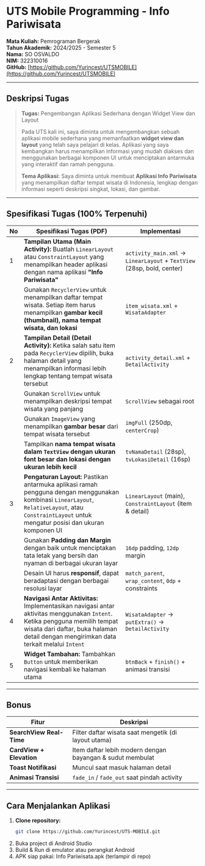 # UTS Mobile Programming - Info Pariwisata

**Mata Kuliah:** Pemrograman Bergerak  
**Tahun Akademik:** 2024/2025 - Semester 5  
**Nama:** SO OSVALDO  
**NIM:** 322310016  
**GitHub:** [https://github.com/Yurincest/UTSMOBILE](https://github.com/Yurincest/UTSMOBILE)

---

## Deskripsi Tugas

> **Tugas:** Pengembangan Aplikasi Sederhana dengan Widget View dan Layout  
>  
> Pada UTS kali ini, saya diminta untuk mengembangkan sebuah aplikasi mobile sederhana yang memanfaatkan **widget view dan layout** yang telah saya pelajari di kelas. Aplikasi yang saya kembangkan harus menampilkan informasi yang mudah diakses dan menggunakan berbagai komponen UI untuk menciptakan antarmuka yang interaktif dan ramah pengguna.  
>  
> **Tema Aplikasi:** Saya diminta untuk membuat **Aplikasi Info Pariwisata** yang menampilkan daftar tempat wisata di Indonesia, lengkap dengan informasi seperti deskripsi singkat, lokasi, dan gambar.

---

## Spesifikasi Tugas (100% Terpenuhi)

| No | Spesifikasi Tugas (PDF) | Implementasi |
|----|--------------------------|--------------|
| 1 | **Tampilan Utama (Main Activity):** Buatlah `LinearLayout` atau `ConstraintLayout` yang menampilkan header aplikasi dengan nama aplikasi **"Info Pariwisata"** | `activity_main.xml` → `LinearLayout` + `TextView` (28sp, bold, center) |
| | Gunakan `RecyclerView` untuk menampilkan daftar tempat wisata. Setiap item harus menampilkan **gambar kecil (thumbnail), nama tempat wisata, dan lokasi** | `item_wisata.xml` + `WisataAdapter` |
| 2 | **Tampilan Detail (Detail Activity):** Ketika salah satu item pada `RecyclerView` dipilih, buka halaman detail yang menampilkan informasi lebih lengkap tentang tempat wisata tersebut | `activity_detail.xml` + `DetailActivity` |
| | Gunakan `ScrollView` untuk menampilkan deskripsi tempat wisata yang panjang | `ScrollView` sebagai root |
| | Gunakan `ImageView` yang menampilkan **gambar besar** dari tempat wisata tersebut | `imgFull` (250dp, `centerCrop`) |
| | Tampilkan **nama tempat wisata dalam `TextView` dengan ukuran font besar dan lokasi dengan ukuran lebih kecil** | `tvNamaDetail` (28sp), `tvLokasiDetail` (16sp) |
| 3 | **Pengaturan Layout:** Pastikan antarmuka aplikasi ramah pengguna dengan menggunakan kombinasi `LinearLayout`, `RelativeLayout`, atau `ConstraintLayout` untuk mengatur posisi dan ukuran komponen UI | `LinearLayout` (main), `ConstraintLayout` (item & detail) |
| | Gunakan **Padding dan Margin** dengan baik untuk menciptakan tata letak yang bersih dan nyaman di berbagai ukuran layar | `16dp` padding, `12dp` margin |
| | Desain UI harus **responsif**, dapat beradaptasi dengan berbagai resolusi layar | `match_parent`, `wrap_content`, `0dp` + constraints |
| 4 | **Navigasi Antar Aktivitas:** Implementasikan navigasi antar aktivitas menggunakan `Intent`. Ketika pengguna memilih tempat wisata dari daftar, buka halaman detail dengan mengirimkan data terkait melalui `Intent` | `WisataAdapter` → `putExtra()` → `DetailActivity` |
| 5 | **Widget Tambahan:** Tambahkan `Button` untuk memberikan navigasi kembali ke halaman utama | `btnBack` + `finish()` + animasi transisi |

---

## Bonus

| Fitur | Deskripsi |
|------|---------|
| **SearchView Real-Time** | Filter daftar wisata saat mengetik (di layout utama) |
| **CardView + Elevation** | Item daftar lebih modern dengan bayangan & sudut membulat |
| **Toast Notifikasi** | Muncul saat masuk halaman detail |
| **Animasi Transisi** | `fade_in` / `fade_out` saat pindah activity |

---

## Cara Menjalankan Aplikasi

1. **Clone repository:**
   ```bash
   git clone https://github.com/Yurincest/UTS-MOBILE.git

2. Buka project di Android Studio
3. Build & Run di emulator atau perangkat Android
4. APK siap pakai: Info Pariwisata.apk (terlampir di repo)
